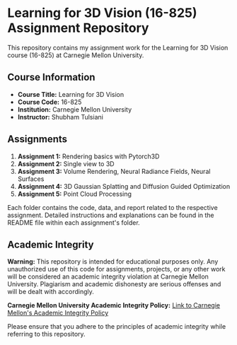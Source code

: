 # Learning for 3D Vision (16-825) Assignment Repository

This repository contains my assignment work for the Learning for 3D Vision course (16-825) at Carnegie Mellon University.

## Course Information

- **Course Title:** Learning for 3D Vision
- **Course Code:** 16-825
- **Institution:** Carnegie Mellon University
- **Instructor:** Shubham Tulsiani

## Assignments

1. **Assignment 1:** Rendering basics with Pytorch3D
2. **Assignment 2:** Single view to 3D
3. **Assignment 3:** Volume Rendering, Neural Radiance Fields, Neural Surfaces
4. **Assignment 4:** 3D Gaussian Splatting and Diffusion Guided Optimization
5. **Assignment 5:** Point Cloud Processing

Each folder contains the code, data, and report related to the respective assignment. Detailed instructions and explanations can be found in the README file within each assignment's folder.

## Academic Integrity

**Warning:**
This repository is intended for educational purposes only. Any unauthorized use of this code for assignments, projects, or any other work will be considered an academic integrity violation at Carnegie Mellon University. Plagiarism and academic dishonesty are serious offenses and will be dealt with accordingly. 

**Carnegie Mellon University Academic Integrity Policy:**
[Link to Carnegie Mellon's Academic Integrity Policy](https://www.cmu.edu/policies/student-and-student-life/academic-integrity.html)

Please ensure that you adhere to the principles of academic integrity while referring to this repository.
